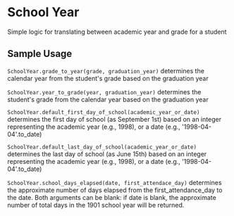 # School Year
Simple logic for translating between academic year and grade for a student

## Sample Usage
`SchoolYear.grade_to_year(grade, graduation_year)` determines the calendar year from the student's grade based on the graduation year

`SchoolYear.year_to_grade(year, graduation_year)` determines the student's grade from the calendar year based on the graduation year

`SchoolYear.default_first_day_of_school(academic_year_or_date)` determines the first day of school (as September 1st) based on an integer representing the academic year (e.g., 1998), or a date (e.g., '1998-04-04'.to_date)

`SchoolYear.default_last_day_of_school(academic_year_or_date)` determines the last day of school (as June 15th) based on an integer representing the academic year (e.g., 1998), or a date (e.g., '1998-04-04'.to_date)

`SchoolYear.school_days_elapsed(date, first_attendace_day)` determines the approximate number of days elapsed from the first_attendance_day to the date. Both arguments can be blank: if date is blank, the approximate number of total days in the 1901 school year will be returned.
